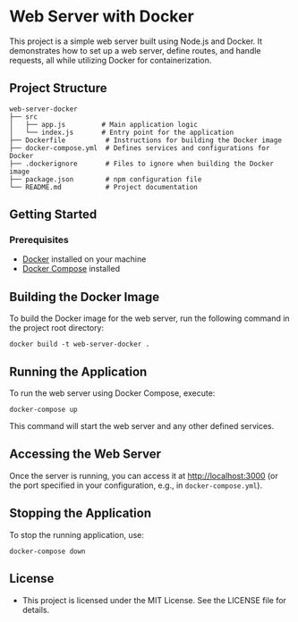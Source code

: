 # Web Server with Docker

This project is a simple web server built using Node.js and Docker. It demonstrates how to set up a web server, define routes, and handle requests, all while utilizing Docker for containerization.

## Project Structure

```
web-server-docker
├── src
│   ├── app.js         # Main application logic
│   └── index.js       # Entry point for the application
├── Dockerfile          # Instructions for building the Docker image
├── docker-compose.yml  # Defines services and configurations for Docker
├── .dockerignore       # Files to ignore when building the Docker image
├── package.json        # npm configuration file
└── README.md           # Project documentation
```

## Getting Started

### Prerequisites

- [Docker](https://docs.docker.com/get-docker/) installed on your machine
- [Docker Compose](https://docs.docker.com/compose/install/) installed

## Building the Docker Image

To build the Docker image for the web server, run the following command in the project root directory:

```
docker build -t web-server-docker .
```

## Running the Application

To run the web server using Docker Compose, execute:

```
docker-compose up
```

This command will start the web server and any other defined services.

## Accessing the Web Server

Once the server is running, you can access it at [http://localhost:3000](http://localhost:3000) (or the port specified in your configuration, e.g., in `docker-compose.yml`).

## Stopping the Application

To stop the running application, use:

```
docker-compose down
```

## License

- This project is licensed under the MIT License. See the LICENSE file for details.
